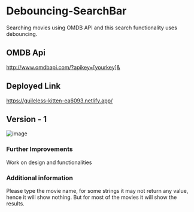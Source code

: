 # Debouncing-SearchBar
Searching movies using OMDB API and this search functionality uses debouncing.

## OMDB Api
http://www.omdbapi.com/?apikey=[yourkey]&

## Deployed Link
https://guileless-kitten-ea6093.netlify.app/

## Version - 1

![image](https://user-images.githubusercontent.com/25353461/170713410-685b3b4d-82c4-4759-9d0d-711bd886b7ef.png)


### Further Improvements
Work on design and functionalities


### Additional information
Please type the movie name, for some strings it may not return any value, hence it will show nothing. But for most of the movies it will show the results.
